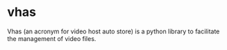 # vhas
Vhas (an acronym for video host auto store) is a python library to facilitate the management of video files.
